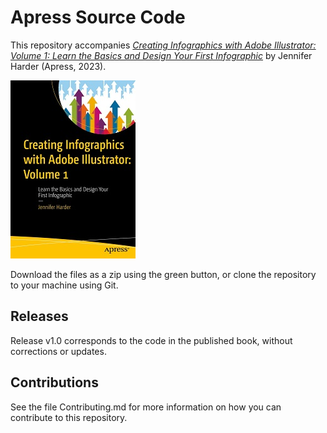 # Apress Source Code

This repository accompanies [*Creating Infographics with Adobe Illustrator: Volume 1: Learn the Basics and Design Your First Infographic*](https://www.link.springer.com/book/10.1007/9798868800047) by Jennifer Harder (Apress, 2023).

[comment]: #cover
![Cover image](9798868800047.jpg)

Download the files as a zip using the green button, or clone the repository to your machine using Git.

## Releases

Release v1.0 corresponds to the code in the published book, without corrections or updates.

## Contributions

See the file Contributing.md for more information on how you can contribute to this repository.